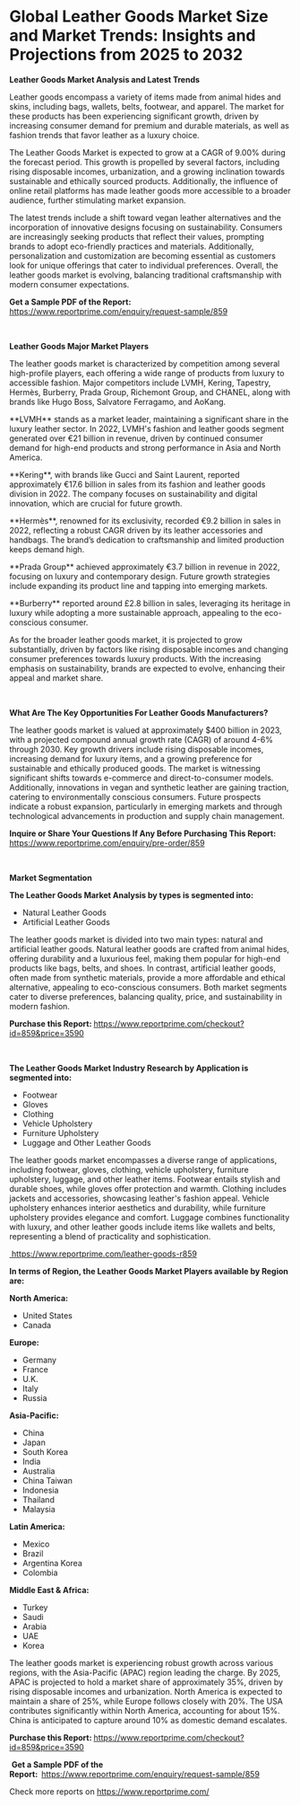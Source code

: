 <p><h1>Global Leather Goods Market Size and Market Trends: Insights and Projections from 2025 to 2032</h1></p><p><strong>Leather Goods Market Analysis and Latest Trends</strong></p>
<p><p>Leather goods encompass a variety of items made from animal hides and skins, including bags, wallets, belts, footwear, and apparel. The market for these products has been experiencing significant growth, driven by increasing consumer demand for premium and durable materials, as well as fashion trends that favor leather as a luxury choice.</p><p>The Leather Goods Market is expected to grow at a CAGR of 9.00% during the forecast period. This growth is propelled by several factors, including rising disposable incomes, urbanization, and a growing inclination towards sustainable and ethically sourced products. Additionally, the influence of online retail platforms has made leather goods more accessible to a broader audience, further stimulating market expansion.</p><p>The latest trends include a shift toward vegan leather alternatives and the incorporation of innovative designs focusing on sustainability. Consumers are increasingly seeking products that reflect their values, prompting brands to adopt eco-friendly practices and materials. Additionally, personalization and customization are becoming essential as customers look for unique offerings that cater to individual preferences. Overall, the leather goods market is evolving, balancing traditional craftsmanship with modern consumer expectations.</p></p>
<p><strong>Get a Sample PDF of the Report:&nbsp;</strong> <a href="https://www.reportprime.com/enquiry/request-sample/859?utm_campaign=2747&utm_medium=2&utm_source=Github&utm_content=ia&utm_term=18032025&utm_id=leather-goods">https://www.reportprime.com/enquiry/request-sample/859</a></p>
<p>&nbsp;</p>
<p><strong>Leather Goods Major Market Players</strong></p>
<p><p>The leather goods market is characterized by competition among several high-profile players, each offering a wide range of products from luxury to accessible fashion. Major competitors include LVMH, Kering, Tapestry, Hermès, Burberry, Prada Group, Richemont Group, and CHANEL, along with brands like Hugo Boss, Salvatore Ferragamo, and AoKang.</p><p>**LVMH** stands as a market leader, maintaining a significant share in the luxury leather sector. In 2022, LVMH's fashion and leather goods segment generated over €21 billion in revenue, driven by continued consumer demand for high-end products and strong performance in Asia and North America.</p><p>**Kering**, with brands like Gucci and Saint Laurent, reported approximately €17.6 billion in sales from its fashion and leather goods division in 2022. The company focuses on sustainability and digital innovation, which are crucial for future growth.</p><p>**Hermès**, renowned for its exclusivity, recorded €9.2 billion in sales in 2022, reflecting a robust CAGR driven by its leather accessories and handbags. The brand’s dedication to craftsmanship and limited production keeps demand high.</p><p>**Prada Group** achieved approximately €3.7 billion in revenue in 2022, focusing on luxury and contemporary design. Future growth strategies include expanding its product line and tapping into emerging markets.</p><p>**Burberry** reported around £2.8 billion in sales, leveraging its heritage in luxury while adopting a more sustainable approach, appealing to the eco-conscious consumer.</p><p>As for the broader leather goods market, it is projected to grow substantially, driven by factors like rising disposable incomes and changing consumer preferences towards luxury products. With the increasing emphasis on sustainability, brands are expected to evolve, enhancing their appeal and market share.</p></p>
<p>&nbsp;</p>
<p><strong>What Are The Key Opportunities For Leather Goods Manufacturers?</strong></p>
<p><p>The leather goods market is valued at approximately $400 billion in 2023, with a projected compound annual growth rate (CAGR) of around 4-6% through 2030. Key growth drivers include rising disposable incomes, increasing demand for luxury items, and a growing preference for sustainable and ethically produced goods. The market is witnessing significant shifts towards e-commerce and direct-to-consumer models. Additionally, innovations in vegan and synthetic leather are gaining traction, catering to environmentally conscious consumers. Future prospects indicate a robust expansion, particularly in emerging markets and through technological advancements in production and supply chain management.</p></p>
<p><strong>Inquire or Share Your Questions If Any Before Purchasing This Report:</strong> <a href="https://www.reportprime.com/enquiry/pre-order/859?utm_campaign=2747&utm_medium=2&utm_source=Github&utm_content=ia&utm_term=18032025&utm_id=leather-goods">https://www.reportprime.com/enquiry/pre-order/859</a></p>
<p>&nbsp;</p>
<p><strong>Market Segmentation</strong></p>
<p><strong>The Leather Goods Market Analysis by types is segmented into:</strong></p>
<p><ul><li>Natural Leather Goods</li><li>Artificial Leather Goods</li></ul></p>
<p><p>The leather goods market is divided into two main types: natural and artificial leather goods. Natural leather goods are crafted from animal hides, offering durability and a luxurious feel, making them popular for high-end products like bags, belts, and shoes. In contrast, artificial leather goods, often made from synthetic materials, provide a more affordable and ethical alternative, appealing to eco-conscious consumers. Both market segments cater to diverse preferences, balancing quality, price, and sustainability in modern fashion.</p></p>
<p><strong>Purchase this Report:&nbsp;</strong><a href="https://www.reportprime.com/checkout?id=859&price=3590&utm_campaign=2747&utm_medium=2&utm_source=Github&utm_content=ia&utm_term=18032025&utm_id=leather-goods">https://www.reportprime.com/checkout?id=859&price=3590</a></p>
<p>&nbsp;</p>
<p><strong>The Leather Goods Market Industry Research by Application is segmented into:</strong></p>
<p><ul><li>Footwear</li><li>Gloves</li><li>Clothing</li><li>Vehicle Upholstery</li><li>Furniture Upholstery</li><li>Luggage and Other Leather Goods</li></ul></p>
<p><p>The leather goods market encompasses a diverse range of applications, including footwear, gloves, clothing, vehicle upholstery, furniture upholstery, luggage, and other leather items. Footwear entails stylish and durable shoes, while gloves offer protection and warmth. Clothing includes jackets and accessories, showcasing leather's fashion appeal. Vehicle upholstery enhances interior aesthetics and durability, while furniture upholstery provides elegance and comfort. Luggage combines functionality with luxury, and other leather goods include items like wallets and belts, representing a blend of practicality and sophistication.</p></p>
<p><a href="https://www.reportprime.com/leather-goods-r859?utm_campaign=2747&utm_medium=2&utm_source=Github&utm_content=ia&utm_term=18032025&utm_id=leather-goods">&nbsp;https://www.reportprime.com/leather-goods-r859</a></p>
<p><strong>In terms of Region, the Leather Goods Market Players available by Region are:</strong></p>
<p>
    <p> <strong> North America: </strong>
        <ul>
            <li>United States</li>
            <li>Canada</li>
        </ul>
        </p> 
    <p> <strong> Europe: </strong>
        <ul>
            <li>Germany</li>
            <li>France</li>
            <li>U.K.</li>
            <li>Italy</li>
            <li>Russia</li>
        </ul>
        </p> 
    <p> <strong> Asia-Pacific: </strong>
        <ul>
            <li>China</li>
            <li>Japan</li>
            <li>South Korea</li>
            <li>India</li>
            <li>Australia</li>
            <li>China Taiwan</li>
            <li>Indonesia</li>
            <li>Thailand</li>
            <li>Malaysia</li>
        </ul>
        </p> 
    <p> <strong> Latin America: </strong>
        <ul>
            <li>Mexico</li>
            <li>Brazil</li>
            <li>Argentina Korea</li>
            <li>Colombia</li>
        </ul>
        </p> 
    <p> <strong> Middle East & Africa: </strong>
        <ul>
            <li>Turkey</li>
            <li>Saudi</li>
            <li>Arabia</li>
            <li>UAE</li>
            <li>Korea</li>
        </ul>
    </p>
    </p>
<p><p>The leather goods market is experiencing robust growth across various regions, with the Asia-Pacific (APAC) region leading the charge. By 2025, APAC is projected to hold a market share of approximately 35%, driven by rising disposable incomes and urbanization. North America is expected to maintain a share of 25%, while Europe follows closely with 20%. The USA contributes significantly within North America, accounting for about 15%. China is anticipated to capture around 10% as domestic demand escalates.</p></p>
<p><strong>Purchase this Report: </strong><a href="https://www.reportprime.com/checkout?id=859&price=3590&utm_campaign=2747&utm_medium=2&utm_source=Github&utm_content=ia&utm_term=18032025&utm_id=leather-goods">https://www.reportprime.com/checkout?id=859&price=3590</a></p>
<p>&nbsp;<strong>Get a Sample PDF of the Report:&nbsp;&nbsp;</strong><a href="https://www.reportprime.com/enquiry/request-sample/859?utm_campaign=2747&utm_medium=2&utm_source=Github&utm_content=ia&utm_term=18032025&utm_id=leather-goods">https://www.reportprime.com/enquiry/request-sample/859</a></p>
<p><strong></strong></p>
<p>Check more reports on <a href="https://www.reportprime.com/?utm_campaign=2747&utm_medium=2&utm_source=Github&utm_content=ia&utm_term=18032025&utm_id=leather-goods">https://www.reportprime.com/</a></p>